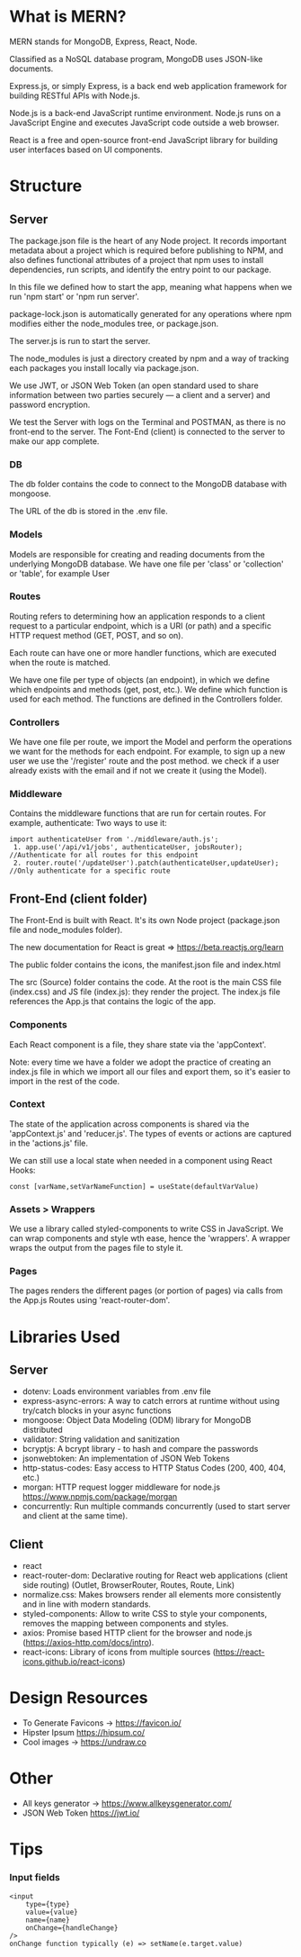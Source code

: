 # What is MERN?

MERN stands for MongoDB, Express, React, Node.

Classified as a NoSQL database program, MongoDB uses JSON-like documents.

Express.js, or simply Express, is a back end web application framework for building RESTful APIs with Node.js.

Node.js is a back-end JavaScript runtime environment. Node.js runs on a JavaScript Engine and executes JavaScript code outside a web browser.

React is a free and open-source front-end JavaScript library for building user interfaces based on UI components.

# Structure

## Server

The package.json file is the heart of any Node project. It records important metadata about a project which is required before publishing to NPM, and also defines functional attributes of a project that npm uses to install dependencies, run scripts, and identify the entry point to our package.

In this file we defined how to start the app, meaning what happens when we run 'npm start' or 'npm run server'.

package-lock.json is automatically generated for any operations where npm modifies either the node_modules tree, or package.json.

The server.js is run to start the server.

The node_modules is just a directory created by npm and a way of tracking each packages you install locally via package.json.

We use JWT, or JSON Web Token (an open standard used to share information between two parties securely — a client and a server) and password encryption.

We test the Server with logs on the Terminal and POSTMAN, as there is no front-end to the server. The Font-End (client) is connected to the server to make our app complete.

### DB

The db folder contains the code to connect to the MongoDB database with mongoose.

The URL of the db is stored in the .env file.

### Models

Models are responsible for creating and reading documents from the underlying MongoDB database.
We have one file per 'class' or 'collection' or 'table', for example User

### Routes

Routing refers to determining how an application responds to a client request to a particular endpoint, which is a URI (or path) and a specific HTTP request method (GET, POST, and so on).

Each route can have one or more handler functions, which are executed when the route is matched.

We have one file per type of objects (an endpoint), in which we define which endpoints and methods (get, post, etc.). We define which function is used for each method. The functions are defined in the Controllers folder.

### Controllers

We have one file per route, we import the Model and perform the operations we want for the methods for each endpoint.
For example, to sign up a new user we use the '/register' route and the post method. we check if a user already exists with the email and if not we create it (using the Model).

### Middleware

Contains the middleware functions that are run for certain routes. For example, authenticate:
Two ways to use it:
```
import authenticateUser from './middleware/auth.js';
 1. app.use('/api/v1/jobs', authenticateUser, jobsRouter); //Authenticate for all routes for this endpoint
 2. router.route('/updateUser').patch(authenticateUser,updateUser); //Only authenticate for a specific route
 ```

## Front-End (client folder)

The Front-End is built with React. It's its own Node project (package.json file and node_modules folder).

The new documentation for React is great => https://beta.reactjs.org/learn

The public folder contains the icons, the manifest.json file and index.html

The src (Source) folder contains the code. At the root is the main CSS file (index.css) and JS file (index.js): they render the project. The index.js file references the App.js that contains the logic of the app.

### Components

Each React component is a file, they share state via the 'appContext'.

Note: every time we have a folder we adopt the practice of creating an index.js file in which we import all our files and export them, so it's easier to import in the rest of the code.

### Context

The state of the application across components is shared via the 'appContext.js' and 'reducer.js'. The types of events or actions are captured in the 'actions.js' file.

We can still use a local state when needed in a component using React Hooks:
```
const [varName,setVarNameFunction] = useState(defaultVarValue)
```

### Assets > Wrappers

We use a library called styled-components to write CSS in JavaScript. We can wrap components and style wth ease, hence the 'wrappers'. A wrapper wraps the output from the pages file to style it.

### Pages

The pages renders the different pages (or portion of pages) via calls from the App.js Routes using 'react-router-dom'.

# Libraries Used

## Server

-  dotenv: Loads environment variables from .env file
-  express-async-errors: A way to catch errors at runtime without using try/catch blocks in your async functions
-  mongoose: Object Data Modeling (ODM) library for MongoDB distributed
-  validator: String validation and sanitization
-  bcryptjs: A bcrypt library - to hash and compare the passwords
-  jsonwebtoken: An implementation of JSON Web Tokens
-  http-status-codes: Easy access to HTTP Status Codes (200, 400, 404, etc.)
-  morgan: HTTP request logger middleware for node.js https://www.npmjs.com/package/morgan
-  concurrently: Run multiple commands concurrently (used to start server and client at the same time).

## Client

-  react
-  react-router-dom: Declarative routing for React web applications (client side routing) (Outlet, BrowserRouter, Routes, Route, Link)
-  normalize.css: Makes browsers render all elements more consistently and in line with modern standards.
-  styled-components: Allow to write CSS to style your components, removes the mapping between components and styles.
-  axios: Promise based HTTP client for the browser and node.js (https://axios-http.com/docs/intro).
-  react-icons: Library of icons from multiple sources (https://react-icons.github.io/react-icons)

# Design Resources

-  To Generate Favicons -> https://favicon.io/
-  Hipster Ipsum https://hipsum.co/
-  Cool images -> https://undraw.co

# Other

- All keys generator -> https://www.allkeysgenerator.com/
- JSON Web Token https://jwt.io/

# Tips

### Input fields
```
<input
    type={type}
    value={value}
    name={name}
    onChange={handleChange}
/>
onChange function typically (e) => setName(e.target.value)
```
